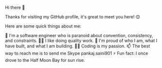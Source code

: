 Hi there 👋

Thanks for visiting my GitHub profile, it's great to meet you here! 😊

Here are some quick things about me:

🔭 I'm a software engineer who is paranoid about convention, consistency, and constraints.
🕵️‍♀️ I like doing quality work.
🧸 I'm proud of who I am, what I have built, and what I am building.
🧑‍💻 Coding is my passion.
📫 The best way to reach me is to send me Skype pankaj.saini901
⚡ Fun fact: I once drove to the Half Moon Bay for sun rise.

